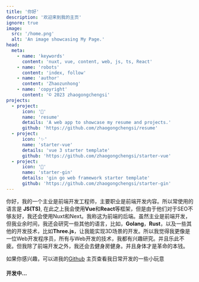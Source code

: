 ```yaml
---
title: '你好'
description: '欢迎来到我的主页'
ignore: true
image:
  src: '/home.png'
  alt: 'An image showcasing My Page.'
head:
  meta:
    - name: 'keywords'
      content: 'nuxt, vue, content, web, js, ts, React'
    - name: 'robots'
      content: 'index, follow'
    - name: 'author'
      content: 'Zhaozunhong'
    - name: 'copyright'
      content: '© 2023 zhaogongchengsi'
projects:
  - project:
      icon: '👑'
      name: 'resume'
      details: 'A web app to showcase my resume and projects.'
      github: 'https://github.com/zhaogongchengsi/resume'
  - project:
      icon: '✨'
      name: 'starter-vue'
      details: 'vue 3 starter template'
      github: 'https://github.com/zhaogongchengsi/starter-vue'
  - project:
      icon: '🎉'
      name: 'starter-gin'
      details: 'gin go web framework starter template'
      github: 'https://github.com/zhaogongchengsi/starter-gin'
---
```


你好，我的一个主业是前端开发工程师，主要职业是前端开发内容。所以常使用的语言是 **JS(TS)**, 在此之上我会使用**Vue**和**React**等框架，但是由于他们对于SEO不够友好，我还会使用Nuxt和Next。我称这为前端的后端。虽然主业是前端开发，但我业余时间，我还会研究一些其他的语言，比如，**Golang**，**Rust**，以及一些其他的开发技术，比如**Three.js**，让我能实现3D场景的开发。所以我觉得我更像是一位Web开发程序员，所有与Web开发的技术，我都有兴趣研究。并且乐此不疲。但我除了前端开发之外，我还会去健身房健身。并且身体才是革命的本钱。


如果你感兴趣，可以进我的[Github](https://github.com/zhaogongchengsi) 主页查看我日常开发的一些小玩意

#### 开发中...